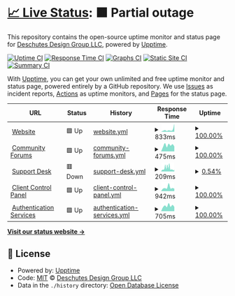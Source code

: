 # [📈 Live Status](https://status.perscom.io): <!--live status--> **🟧 Partial outage**

This repository contains the open-source uptime monitor and status page for [Deschutes Design Group LLC](https://www.deschutesdesigngroup.com), powered by [Upptime](https://github.com/upptime/upptime).

[![Uptime CI](https://github.com/DeschutesDesignGroupLLC/PERSCOM-3.0-Status/workflows/Uptime%20CI/badge.svg)](https://github.com/DeschutesDesignGroupLLC/PERSCOM-3.0-Status/actions?query=workflow%3A%22Uptime+CI%22)
[![Response Time CI](https://github.com/DeschutesDesignGroupLLC/PERSCOM-3.0-Status/workflows/Response%20Time%20CI/badge.svg)](https://github.com/DeschutesDesignGroupLLC/PERSCOM-3.0-Status/actions?query=workflow%3A%22Response+Time+CI%22)
[![Graphs CI](https://github.com/DeschutesDesignGroupLLC/PERSCOM-3.0-Status/workflows/Graphs%20CI/badge.svg)](https://github.com/DeschutesDesignGroupLLC/PERSCOM-3.0-Status/actions?query=workflow%3A%22Graphs+CI%22)
[![Static Site CI](https://github.com/DeschutesDesignGroupLLC/PERSCOM-3.0-Status/workflows/Static%20Site%20CI/badge.svg)](https://github.com/DeschutesDesignGroupLLC/PERSCOM-3.0-Status/actions?query=workflow%3A%22Static+Site+CI%22)
[![Summary CI](https://github.com/DeschutesDesignGroupLLC/PERSCOM-3.0-Status/workflows/Summary%20CI/badge.svg)](https://github.com/DeschutesDesignGroupLLC/PERSCOM-3.0-Status/actions?query=workflow%3A%22Summary+CI%22)

With [Upptime](https://upptime.js.org), you can get your own unlimited and free uptime monitor and status page, powered entirely by a GitHub repository. We use [Issues](https://github.com/DeschutesDesignGroupLLC/PERSCOM-3.0-Status/issues) as incident reports, [Actions](https://github.com/DeschutesDesignGroupLLC/PERSCOM-3.0-Status/actions) as uptime monitors, and [Pages](https://status.perscom.io) for the status page.

<!--start: status pages-->
<!-- This summary is generated by Upptime (https://github.com/upptime/upptime) -->
<!-- Do not edit this manually, your changes will be overwritten -->
<!-- prettier-ignore -->
| URL | Status | History | Response Time | Uptime |
| --- | ------ | ------- | ------------- | ------ |
| <img alt="" src="https://icons.duckduckgo.com/ip3/www.deschutesdesigngroup.com.ico" height="13"> [Website](https://www.deschutesdesigngroup.com) | 🟩 Up | [website.yml](https://github.com/DeschutesDesignGroupLLC/System-Status-Monitor/commits/HEAD/history/website.yml) | <details><summary><img alt="Response time graph" src="./graphs/website/response-time-week.png" height="20"> 833ms</summary><br><a href="https://status.deschutesdesigngroup.com/history/website"><img alt="Response time 566" src="https://img.shields.io/endpoint?url=https%3A%2F%2Fraw.githubusercontent.com%2FDeschutesDesignGroupLLC%2FSystem-Status-Monitor%2FHEAD%2Fapi%2Fwebsite%2Fresponse-time.json"></a><br><a href="https://status.deschutesdesigngroup.com/history/website"><img alt="24-hour response time 3079" src="https://img.shields.io/endpoint?url=https%3A%2F%2Fraw.githubusercontent.com%2FDeschutesDesignGroupLLC%2FSystem-Status-Monitor%2FHEAD%2Fapi%2Fwebsite%2Fresponse-time-day.json"></a><br><a href="https://status.deschutesdesigngroup.com/history/website"><img alt="7-day response time 833" src="https://img.shields.io/endpoint?url=https%3A%2F%2Fraw.githubusercontent.com%2FDeschutesDesignGroupLLC%2FSystem-Status-Monitor%2FHEAD%2Fapi%2Fwebsite%2Fresponse-time-week.json"></a><br><a href="https://status.deschutesdesigngroup.com/history/website"><img alt="30-day response time 566" src="https://img.shields.io/endpoint?url=https%3A%2F%2Fraw.githubusercontent.com%2FDeschutesDesignGroupLLC%2FSystem-Status-Monitor%2FHEAD%2Fapi%2Fwebsite%2Fresponse-time-month.json"></a><br><a href="https://status.deschutesdesigngroup.com/history/website"><img alt="1-year response time 566" src="https://img.shields.io/endpoint?url=https%3A%2F%2Fraw.githubusercontent.com%2FDeschutesDesignGroupLLC%2FSystem-Status-Monitor%2FHEAD%2Fapi%2Fwebsite%2Fresponse-time-year.json"></a></details> | <details><summary><a href="https://status.deschutesdesigngroup.com/history/website">100.00%</a></summary><a href="https://status.deschutesdesigngroup.com/history/website"><img alt="All-time uptime 100.00%" src="https://img.shields.io/endpoint?url=https%3A%2F%2Fraw.githubusercontent.com%2FDeschutesDesignGroupLLC%2FSystem-Status-Monitor%2FHEAD%2Fapi%2Fwebsite%2Fuptime.json"></a><br><a href="https://status.deschutesdesigngroup.com/history/website"><img alt="24-hour uptime 100.00%" src="https://img.shields.io/endpoint?url=https%3A%2F%2Fraw.githubusercontent.com%2FDeschutesDesignGroupLLC%2FSystem-Status-Monitor%2FHEAD%2Fapi%2Fwebsite%2Fuptime-day.json"></a><br><a href="https://status.deschutesdesigngroup.com/history/website"><img alt="7-day uptime 100.00%" src="https://img.shields.io/endpoint?url=https%3A%2F%2Fraw.githubusercontent.com%2FDeschutesDesignGroupLLC%2FSystem-Status-Monitor%2FHEAD%2Fapi%2Fwebsite%2Fuptime-week.json"></a><br><a href="https://status.deschutesdesigngroup.com/history/website"><img alt="30-day uptime 100.00%" src="https://img.shields.io/endpoint?url=https%3A%2F%2Fraw.githubusercontent.com%2FDeschutesDesignGroupLLC%2FSystem-Status-Monitor%2FHEAD%2Fapi%2Fwebsite%2Fuptime-month.json"></a><br><a href="https://status.deschutesdesigngroup.com/history/website"><img alt="1-year uptime 100.00%" src="https://img.shields.io/endpoint?url=https%3A%2F%2Fraw.githubusercontent.com%2FDeschutesDesignGroupLLC%2FSystem-Status-Monitor%2FHEAD%2Fapi%2Fwebsite%2Fuptime-year.json"></a></details>
| <img alt="" src="https://icons.duckduckgo.com/ip3/community.deschutesdesigngroup.com.ico" height="13"> [Community Forums](https://community.deschutesdesigngroup.com) | 🟩 Up | [community-forums.yml](https://github.com/DeschutesDesignGroupLLC/System-Status-Monitor/commits/HEAD/history/community-forums.yml) | <details><summary><img alt="Response time graph" src="./graphs/community-forums/response-time-week.png" height="20"> 475ms</summary><br><a href="https://status.deschutesdesigngroup.com/history/community-forums"><img alt="Response time 508" src="https://img.shields.io/endpoint?url=https%3A%2F%2Fraw.githubusercontent.com%2FDeschutesDesignGroupLLC%2FSystem-Status-Monitor%2FHEAD%2Fapi%2Fcommunity-forums%2Fresponse-time.json"></a><br><a href="https://status.deschutesdesigngroup.com/history/community-forums"><img alt="24-hour response time 386" src="https://img.shields.io/endpoint?url=https%3A%2F%2Fraw.githubusercontent.com%2FDeschutesDesignGroupLLC%2FSystem-Status-Monitor%2FHEAD%2Fapi%2Fcommunity-forums%2Fresponse-time-day.json"></a><br><a href="https://status.deschutesdesigngroup.com/history/community-forums"><img alt="7-day response time 475" src="https://img.shields.io/endpoint?url=https%3A%2F%2Fraw.githubusercontent.com%2FDeschutesDesignGroupLLC%2FSystem-Status-Monitor%2FHEAD%2Fapi%2Fcommunity-forums%2Fresponse-time-week.json"></a><br><a href="https://status.deschutesdesigngroup.com/history/community-forums"><img alt="30-day response time 508" src="https://img.shields.io/endpoint?url=https%3A%2F%2Fraw.githubusercontent.com%2FDeschutesDesignGroupLLC%2FSystem-Status-Monitor%2FHEAD%2Fapi%2Fcommunity-forums%2Fresponse-time-month.json"></a><br><a href="https://status.deschutesdesigngroup.com/history/community-forums"><img alt="1-year response time 508" src="https://img.shields.io/endpoint?url=https%3A%2F%2Fraw.githubusercontent.com%2FDeschutesDesignGroupLLC%2FSystem-Status-Monitor%2FHEAD%2Fapi%2Fcommunity-forums%2Fresponse-time-year.json"></a></details> | <details><summary><a href="https://status.deschutesdesigngroup.com/history/community-forums">100.00%</a></summary><a href="https://status.deschutesdesigngroup.com/history/community-forums"><img alt="All-time uptime 100.00%" src="https://img.shields.io/endpoint?url=https%3A%2F%2Fraw.githubusercontent.com%2FDeschutesDesignGroupLLC%2FSystem-Status-Monitor%2FHEAD%2Fapi%2Fcommunity-forums%2Fuptime.json"></a><br><a href="https://status.deschutesdesigngroup.com/history/community-forums"><img alt="24-hour uptime 100.00%" src="https://img.shields.io/endpoint?url=https%3A%2F%2Fraw.githubusercontent.com%2FDeschutesDesignGroupLLC%2FSystem-Status-Monitor%2FHEAD%2Fapi%2Fcommunity-forums%2Fuptime-day.json"></a><br><a href="https://status.deschutesdesigngroup.com/history/community-forums"><img alt="7-day uptime 100.00%" src="https://img.shields.io/endpoint?url=https%3A%2F%2Fraw.githubusercontent.com%2FDeschutesDesignGroupLLC%2FSystem-Status-Monitor%2FHEAD%2Fapi%2Fcommunity-forums%2Fuptime-week.json"></a><br><a href="https://status.deschutesdesigngroup.com/history/community-forums"><img alt="30-day uptime 100.00%" src="https://img.shields.io/endpoint?url=https%3A%2F%2Fraw.githubusercontent.com%2FDeschutesDesignGroupLLC%2FSystem-Status-Monitor%2FHEAD%2Fapi%2Fcommunity-forums%2Fuptime-month.json"></a><br><a href="https://status.deschutesdesigngroup.com/history/community-forums"><img alt="1-year uptime 100.00%" src="https://img.shields.io/endpoint?url=https%3A%2F%2Fraw.githubusercontent.com%2FDeschutesDesignGroupLLC%2FSystem-Status-Monitor%2FHEAD%2Fapi%2Fcommunity-forums%2Fuptime-year.json"></a></details>
| <img alt="" src="https://icons.duckduckgo.com/ip3/support.deschutesdesigngroup.com.ico" height="13"> [Support Desk](https://support.deschutesdesigngroup.com/hc/en-us) | 🟥 Down | [support-desk.yml](https://github.com/DeschutesDesignGroupLLC/System-Status-Monitor/commits/HEAD/history/support-desk.yml) | <details><summary><img alt="Response time graph" src="./graphs/support-desk/response-time-week.png" height="20"> 209ms</summary><br><a href="https://status.deschutesdesigngroup.com/history/support-desk"><img alt="Response time 204" src="https://img.shields.io/endpoint?url=https%3A%2F%2Fraw.githubusercontent.com%2FDeschutesDesignGroupLLC%2FSystem-Status-Monitor%2FHEAD%2Fapi%2Fsupport-desk%2Fresponse-time.json"></a><br><a href="https://status.deschutesdesigngroup.com/history/support-desk"><img alt="24-hour response time 115" src="https://img.shields.io/endpoint?url=https%3A%2F%2Fraw.githubusercontent.com%2FDeschutesDesignGroupLLC%2FSystem-Status-Monitor%2FHEAD%2Fapi%2Fsupport-desk%2Fresponse-time-day.json"></a><br><a href="https://status.deschutesdesigngroup.com/history/support-desk"><img alt="7-day response time 209" src="https://img.shields.io/endpoint?url=https%3A%2F%2Fraw.githubusercontent.com%2FDeschutesDesignGroupLLC%2FSystem-Status-Monitor%2FHEAD%2Fapi%2Fsupport-desk%2Fresponse-time-week.json"></a><br><a href="https://status.deschutesdesigngroup.com/history/support-desk"><img alt="30-day response time 204" src="https://img.shields.io/endpoint?url=https%3A%2F%2Fraw.githubusercontent.com%2FDeschutesDesignGroupLLC%2FSystem-Status-Monitor%2FHEAD%2Fapi%2Fsupport-desk%2Fresponse-time-month.json"></a><br><a href="https://status.deschutesdesigngroup.com/history/support-desk"><img alt="1-year response time 204" src="https://img.shields.io/endpoint?url=https%3A%2F%2Fraw.githubusercontent.com%2FDeschutesDesignGroupLLC%2FSystem-Status-Monitor%2FHEAD%2Fapi%2Fsupport-desk%2Fresponse-time-year.json"></a></details> | <details><summary><a href="https://status.deschutesdesigngroup.com/history/support-desk">0.54%</a></summary><a href="https://status.deschutesdesigngroup.com/history/support-desk"><img alt="All-time uptime 0.22%" src="https://img.shields.io/endpoint?url=https%3A%2F%2Fraw.githubusercontent.com%2FDeschutesDesignGroupLLC%2FSystem-Status-Monitor%2FHEAD%2Fapi%2Fsupport-desk%2Fuptime.json"></a><br><a href="https://status.deschutesdesigngroup.com/history/support-desk"><img alt="24-hour uptime 0.00%" src="https://img.shields.io/endpoint?url=https%3A%2F%2Fraw.githubusercontent.com%2FDeschutesDesignGroupLLC%2FSystem-Status-Monitor%2FHEAD%2Fapi%2Fsupport-desk%2Fuptime-day.json"></a><br><a href="https://status.deschutesdesigngroup.com/history/support-desk"><img alt="7-day uptime 0.54%" src="https://img.shields.io/endpoint?url=https%3A%2F%2Fraw.githubusercontent.com%2FDeschutesDesignGroupLLC%2FSystem-Status-Monitor%2FHEAD%2Fapi%2Fsupport-desk%2Fuptime-week.json"></a><br><a href="https://status.deschutesdesigngroup.com/history/support-desk"><img alt="30-day uptime 0.22%" src="https://img.shields.io/endpoint?url=https%3A%2F%2Fraw.githubusercontent.com%2FDeschutesDesignGroupLLC%2FSystem-Status-Monitor%2FHEAD%2Fapi%2Fsupport-desk%2Fuptime-month.json"></a><br><a href="https://status.deschutesdesigngroup.com/history/support-desk"><img alt="1-year uptime 0.22%" src="https://img.shields.io/endpoint?url=https%3A%2F%2Fraw.githubusercontent.com%2FDeschutesDesignGroupLLC%2FSystem-Status-Monitor%2FHEAD%2Fapi%2Fsupport-desk%2Fuptime-year.json"></a></details>
| <img alt="" src="https://icons.duckduckgo.com/ip3/solutions.deschutesdesigngroup.com.ico" height="13"> [Client Control Panel](https://solutions.deschutesdesigngroup.com) | 🟩 Up | [client-control-panel.yml](https://github.com/DeschutesDesignGroupLLC/System-Status-Monitor/commits/HEAD/history/client-control-panel.yml) | <details><summary><img alt="Response time graph" src="./graphs/client-control-panel/response-time-week.png" height="20"> 942ms</summary><br><a href="https://status.deschutesdesigngroup.com/history/client-control-panel"><img alt="Response time 1020" src="https://img.shields.io/endpoint?url=https%3A%2F%2Fraw.githubusercontent.com%2FDeschutesDesignGroupLLC%2FSystem-Status-Monitor%2FHEAD%2Fapi%2Fclient-control-panel%2Fresponse-time.json"></a><br><a href="https://status.deschutesdesigngroup.com/history/client-control-panel"><img alt="24-hour response time 679" src="https://img.shields.io/endpoint?url=https%3A%2F%2Fraw.githubusercontent.com%2FDeschutesDesignGroupLLC%2FSystem-Status-Monitor%2FHEAD%2Fapi%2Fclient-control-panel%2Fresponse-time-day.json"></a><br><a href="https://status.deschutesdesigngroup.com/history/client-control-panel"><img alt="7-day response time 942" src="https://img.shields.io/endpoint?url=https%3A%2F%2Fraw.githubusercontent.com%2FDeschutesDesignGroupLLC%2FSystem-Status-Monitor%2FHEAD%2Fapi%2Fclient-control-panel%2Fresponse-time-week.json"></a><br><a href="https://status.deschutesdesigngroup.com/history/client-control-panel"><img alt="30-day response time 1020" src="https://img.shields.io/endpoint?url=https%3A%2F%2Fraw.githubusercontent.com%2FDeschutesDesignGroupLLC%2FSystem-Status-Monitor%2FHEAD%2Fapi%2Fclient-control-panel%2Fresponse-time-month.json"></a><br><a href="https://status.deschutesdesigngroup.com/history/client-control-panel"><img alt="1-year response time 1020" src="https://img.shields.io/endpoint?url=https%3A%2F%2Fraw.githubusercontent.com%2FDeschutesDesignGroupLLC%2FSystem-Status-Monitor%2FHEAD%2Fapi%2Fclient-control-panel%2Fresponse-time-year.json"></a></details> | <details><summary><a href="https://status.deschutesdesigngroup.com/history/client-control-panel">100.00%</a></summary><a href="https://status.deschutesdesigngroup.com/history/client-control-panel"><img alt="All-time uptime 100.00%" src="https://img.shields.io/endpoint?url=https%3A%2F%2Fraw.githubusercontent.com%2FDeschutesDesignGroupLLC%2FSystem-Status-Monitor%2FHEAD%2Fapi%2Fclient-control-panel%2Fuptime.json"></a><br><a href="https://status.deschutesdesigngroup.com/history/client-control-panel"><img alt="24-hour uptime 100.00%" src="https://img.shields.io/endpoint?url=https%3A%2F%2Fraw.githubusercontent.com%2FDeschutesDesignGroupLLC%2FSystem-Status-Monitor%2FHEAD%2Fapi%2Fclient-control-panel%2Fuptime-day.json"></a><br><a href="https://status.deschutesdesigngroup.com/history/client-control-panel"><img alt="7-day uptime 100.00%" src="https://img.shields.io/endpoint?url=https%3A%2F%2Fraw.githubusercontent.com%2FDeschutesDesignGroupLLC%2FSystem-Status-Monitor%2FHEAD%2Fapi%2Fclient-control-panel%2Fuptime-week.json"></a><br><a href="https://status.deschutesdesigngroup.com/history/client-control-panel"><img alt="30-day uptime 100.00%" src="https://img.shields.io/endpoint?url=https%3A%2F%2Fraw.githubusercontent.com%2FDeschutesDesignGroupLLC%2FSystem-Status-Monitor%2FHEAD%2Fapi%2Fclient-control-panel%2Fuptime-month.json"></a><br><a href="https://status.deschutesdesigngroup.com/history/client-control-panel"><img alt="1-year uptime 100.00%" src="https://img.shields.io/endpoint?url=https%3A%2F%2Fraw.githubusercontent.com%2FDeschutesDesignGroupLLC%2FSystem-Status-Monitor%2FHEAD%2Fapi%2Fclient-control-panel%2Fuptime-year.json"></a></details>
| <img alt="" src="https://icons.duckduckgo.com/ip3/solutions.deschutesdesigngroup.com.ico" height="13"> [Authentication Services](https://solutions.deschutesdesigngroup.com) | 🟩 Up | [authentication-services.yml](https://github.com/DeschutesDesignGroupLLC/System-Status-Monitor/commits/HEAD/history/authentication-services.yml) | <details><summary><img alt="Response time graph" src="./graphs/authentication-services/response-time-week.png" height="20"> 705ms</summary><br><a href="https://status.deschutesdesigngroup.com/history/authentication-services"><img alt="Response time 671" src="https://img.shields.io/endpoint?url=https%3A%2F%2Fraw.githubusercontent.com%2FDeschutesDesignGroupLLC%2FSystem-Status-Monitor%2FHEAD%2Fapi%2Fauthentication-services%2Fresponse-time.json"></a><br><a href="https://status.deschutesdesigngroup.com/history/authentication-services"><img alt="24-hour response time 571" src="https://img.shields.io/endpoint?url=https%3A%2F%2Fraw.githubusercontent.com%2FDeschutesDesignGroupLLC%2FSystem-Status-Monitor%2FHEAD%2Fapi%2Fauthentication-services%2Fresponse-time-day.json"></a><br><a href="https://status.deschutesdesigngroup.com/history/authentication-services"><img alt="7-day response time 705" src="https://img.shields.io/endpoint?url=https%3A%2F%2Fraw.githubusercontent.com%2FDeschutesDesignGroupLLC%2FSystem-Status-Monitor%2FHEAD%2Fapi%2Fauthentication-services%2Fresponse-time-week.json"></a><br><a href="https://status.deschutesdesigngroup.com/history/authentication-services"><img alt="30-day response time 671" src="https://img.shields.io/endpoint?url=https%3A%2F%2Fraw.githubusercontent.com%2FDeschutesDesignGroupLLC%2FSystem-Status-Monitor%2FHEAD%2Fapi%2Fauthentication-services%2Fresponse-time-month.json"></a><br><a href="https://status.deschutesdesigngroup.com/history/authentication-services"><img alt="1-year response time 671" src="https://img.shields.io/endpoint?url=https%3A%2F%2Fraw.githubusercontent.com%2FDeschutesDesignGroupLLC%2FSystem-Status-Monitor%2FHEAD%2Fapi%2Fauthentication-services%2Fresponse-time-year.json"></a></details> | <details><summary><a href="https://status.deschutesdesigngroup.com/history/authentication-services">100.00%</a></summary><a href="https://status.deschutesdesigngroup.com/history/authentication-services"><img alt="All-time uptime 100.00%" src="https://img.shields.io/endpoint?url=https%3A%2F%2Fraw.githubusercontent.com%2FDeschutesDesignGroupLLC%2FSystem-Status-Monitor%2FHEAD%2Fapi%2Fauthentication-services%2Fuptime.json"></a><br><a href="https://status.deschutesdesigngroup.com/history/authentication-services"><img alt="24-hour uptime 100.00%" src="https://img.shields.io/endpoint?url=https%3A%2F%2Fraw.githubusercontent.com%2FDeschutesDesignGroupLLC%2FSystem-Status-Monitor%2FHEAD%2Fapi%2Fauthentication-services%2Fuptime-day.json"></a><br><a href="https://status.deschutesdesigngroup.com/history/authentication-services"><img alt="7-day uptime 100.00%" src="https://img.shields.io/endpoint?url=https%3A%2F%2Fraw.githubusercontent.com%2FDeschutesDesignGroupLLC%2FSystem-Status-Monitor%2FHEAD%2Fapi%2Fauthentication-services%2Fuptime-week.json"></a><br><a href="https://status.deschutesdesigngroup.com/history/authentication-services"><img alt="30-day uptime 100.00%" src="https://img.shields.io/endpoint?url=https%3A%2F%2Fraw.githubusercontent.com%2FDeschutesDesignGroupLLC%2FSystem-Status-Monitor%2FHEAD%2Fapi%2Fauthentication-services%2Fuptime-month.json"></a><br><a href="https://status.deschutesdesigngroup.com/history/authentication-services"><img alt="1-year uptime 100.00%" src="https://img.shields.io/endpoint?url=https%3A%2F%2Fraw.githubusercontent.com%2FDeschutesDesignGroupLLC%2FSystem-Status-Monitor%2FHEAD%2Fapi%2Fauthentication-services%2Fuptime-year.json"></a></details>

<!--end: status pages-->

[**Visit our status website →**](https://status.perscom.io)

## 📄 License

- Powered by: [Upptime](https://github.com/upptime/upptime)
- Code: [MIT](./LICENSE) © [Deschutes Design Group LLC](https://www.deschutesdesigngroup.com)
- Data in the `./history` directory: [Open Database License](https://opendatacommons.org/licenses/odbl/1-0/)
